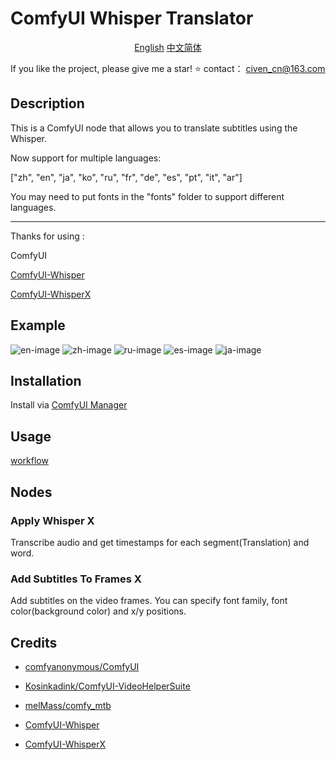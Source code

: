 # ComfyUI Whisper Translator
<div align="center">
<a href="./readme.md">English</a>
<a href="./readme.zh_cn.md">中文简体</a>
</div>

If you like the project, please give me a star! ⭐
contact： civen_cn@163.com

## Description
This is a ComfyUI node that allows you to translate subtitles using the Whisper.

Now support for multiple languages:

["zh", "en", "ja", "ko", "ru", "fr", "de", "es", "pt", "it", "ar"]

You may need to put fonts in the "fonts" folder to support different languages.

****
Thanks for using :

ComfyUI 

[ComfyUI-Whisper](https://github.com/yuvraj108c/ComfyUI-Whisper)

[ComfyUI-WhisperX](https://github.com/AIFSH/ComfyUI-WhisperX)

## Example
![en-image](https://github.com/civen-cn/ComfyUI-Whisper-Translator/blob/master/example/en.png?raw=true)
![zh-image](https://github.com/civen-cn/ComfyUI-Whisper-Translator/blob/master/example/zh.png?raw=true)
![ru-image](https://github.com/civen-cn/ComfyUI-Whisper-Translator/blob/master/example/ru.png?raw=true)
![es-image](https://github.com/civen-cn/ComfyUI-Whisper-Translator/blob/master/example/es.png?raw=true)
![ja-image](https://github.com/civen-cn/ComfyUI-Whisper-Translator/blob/master/example/jp.png?raw=true)

## Installation

Install via [ComfyUI Manager](https://github.com/ltdrdata/ComfyUI-Manager)

## Usage
[workflow](https://github.com/civen-cn/ComfyUI-Whisper-Translator/blob/master/example_workflows/video_translation_subtitles_workflow.json)
## Nodes

### Apply Whisper X

Transcribe audio and get timestamps for each segment(Translation) and word.

### Add Subtitles To Frames X

Add subtitles on the video frames. You can specify font family, font color(background color) and x/y positions.

## Credits
- [comfyanonymous/ComfyUI](https://github.com/comfyanonymous/ComfyUI)

- [Kosinkadink/ComfyUI-VideoHelperSuite](https://github.com/Kosinkadink/ComfyUI-VideoHelperSuite)

- [melMass/comfy_mtb](https://github.com/melMass/comfy_mtb)

- [ComfyUI-Whisper](https://github.com/yuvraj108c/ComfyUI-Whisper)

- [ComfyUI-WhisperX](https://github.com/AIFSH/ComfyUI-WhisperX)



